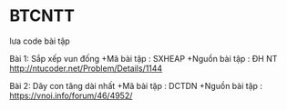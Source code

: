# BTCNTT
lưa code bài tập

Bài 1: Sắp xếp vun đống
+Mã bài tập : SXHEAP
+Nguồn bài tập : ĐH NT http://ntucoder.net/Problem/Details/1144

Bài 2: Dãy con tăng dài nhất
+Mã bài tập : DCTDN
+Nguồn bài tập : https://vnoi.info/forum/46/4952/
